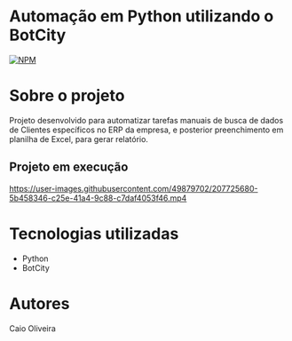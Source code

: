# Automação em Python utilizando o BotCity
[![NPM](https://img.shields.io/npm/l/react)](https://github.com/caio01/Automation-Python-BotCity/blob/master/LICENSE)

# Sobre o projeto
Projeto desenvolvido para automatizar tarefas manuais de busca de dados de Clientes específicos no ERP da empresa, e posterior preenchimento em planilha de Excel, para gerar relatório.

## Projeto em execução
https://user-images.githubusercontent.com/49879702/207725680-5b458346-c25e-41a4-9c88-c7daf4053f46.mp4


# Tecnologias utilizadas
- Python
- BotCity

# Autores

Caio Oliveira
